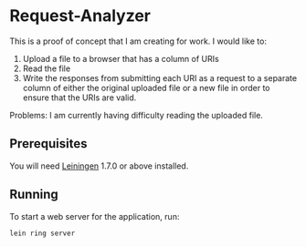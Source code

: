 # Request-Analyzer

This is a proof of concept that I am creating for work.
I would like to:
1. Upload a file to a browser that has a column of URIs
2. Read the file
3. Write the responses from submitting each URI as a request to a separate column of either the original uploaded file or a new file in order to ensure that the URIs are valid.

Problems:
I am currently having difficulty reading the uploaded file.

## Prerequisites

You will need [Leiningen][1] 1.7.0 or above installed.

[1]: https://github.com/technomancy/leiningen

## Running

To start a web server for the application, run:

    lein ring server

